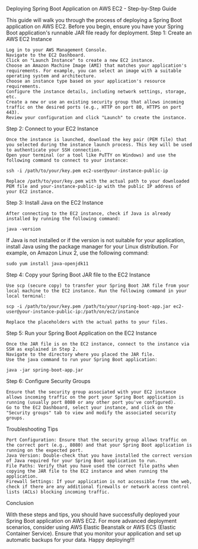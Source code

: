Deploying Spring Boot Application on AWS EC2 - Step-by-Step Guide

This guide will walk you through the process of deploying a Spring Boot application on AWS EC2. Before you begin, ensure you have your Spring Boot application's runnable JAR file ready for deployment.
Step 1: Create an AWS EC2 Instance

    Log in to your AWS Management Console.
    Navigate to the EC2 Dashboard.
    Click on "Launch Instance" to create a new EC2 instance.
    Choose an Amazon Machine Image (AMI) that matches your application's requirements. For example, you can select an image with a suitable operating system and architecture.
    Choose an instance type based on your application's resource requirements.
    Configure the instance details, including network settings, storage, etc.
    Create a new or use an existing security group that allows incoming traffic on the desired ports (e.g., HTTP on port 80, HTTPS on port 443).
    Review your configuration and click "Launch" to create the instance.

Step 2: Connect to your EC2 Instance

    Once the instance is launched, download the key pair (PEM file) that you selected during the instance launch process. This key will be used to authenticate your SSH connection.
    Open your terminal (or a tool like PuTTY on Windows) and use the following command to connect to your instance:

    ssh -i /path/to/your/key.pem ec2-user@your-instance-public-ip

    Replace /path/to/your/key.pem with the actual path to your downloaded PEM file and your-instance-public-ip with the public IP address of your EC2 instance.

Step 3: Install Java on the EC2 Instance

    After connecting to the EC2 instance, check if Java is already installed by running the following command:

    java -version

If Java is not installed or if the version is not suitable for your application, install Java using the package manager for your Linux distribution. For example, on Amazon Linux 2, use the following command:

    sudo yum install java-openjdk11

Step 4: Copy your Spring Boot JAR file to the EC2 Instance

    Use scp (secure copy) to transfer your Spring Boot JAR file from your local machine to the EC2 instance. Run the following command in your local terminal:

    scp -i /path/to/your/key.pem /path/to/your/spring-boot-app.jar ec2-user@your-instance-public-ip:/path/on/ec2/instance

    Replace the placeholders with the actual paths to your files.

Step 5: Run your Spring Boot Application on the EC2 Instance

    Once the JAR file is on the EC2 instance, connect to the instance via SSH as explained in Step 2.
    Navigate to the directory where you placed the JAR file.
    Use the java command to run your Spring Boot application:

    java -jar spring-boot-app.jar

Step 6: Configure Security Groups

    Ensure that the security group associated with your EC2 instance allows incoming traffic on the port your Spring Boot application is running (usually port 8080 or any other port you've configured).
    Go to the EC2 Dashboard, select your instance, and click on the "Security groups" tab to view and modify the associated security groups.

Troubleshooting Tips

    Port Configuration: Ensure that the security group allows traffic on the correct port (e.g., 8080) and that your Spring Boot application is running on the expected port.
    Java Version: Double-check that you have installed the correct version of Java required for your Spring Boot application to run.
    File Paths: Verify that you have used the correct file paths when copying the JAR file to the EC2 instance and when running the application.
    Firewall Settings: If your application is not accessible from the web, check if there are any additional firewalls or network access control lists (ACLs) blocking incoming traffic.

Conclusion

With these steps and tips, you should have successfully deployed your Spring Boot application on AWS EC2. For more advanced deployment scenarios, consider using AWS Elastic Beanstalk or AWS ECS (Elastic Container Service). Ensure that you monitor your application and set up automatic backups for your data. Happy deploying!!!
